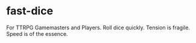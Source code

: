 # fast-dice
For TTRPG Gamemasters and Players. Roll dice quickly. Tension is fragile. Speed is of the essence.
